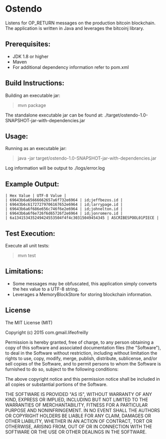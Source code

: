 Ostendo
=======
Listens for OP_RETURN messages on the production bitcoin blockchain. The application is written in Java and leverages the bitcoinj library.

Prerequisites:
-------------------------

* JDK 1.8 or higher
* Maven
* For additional dependency information refer to pom.xml

Build Instructions:
-------------------------

Building an executable jar:
> mvn package

The standalone executable jar can be found at: ./target/ostendo-1.0-SNAPSHOT-jar-with-dependencies.jar

Usage:
-------------------------

Running as an executable jar:

> java -jar target/ostendo-1.0-SNAPSHOT-jar-with-dependencies.jar

Log information will be output to ./logs/error.log

Example Output:
-------------------------

```
| Hex Value | UTF-8 Value |
| 69643b6a65666662657a6f732e6964 | id;jeffbezos.id |
| 69643b6c61727279706167652e6964 | id;larrypage.id |
| 69643b6a6f686e656c746f6e2e6964 | id;johnelton.id |
| 69643b6a6f6e726f6d65726f2e6964 | id;jonromero.id |
| 6a134153435249424553504f4f4c30315049454345 | ASCRIBESPOOL01PIECE |
```

Test Execution:
-------------------------

Execute all unit tests:
> mvn test

Limitations:
-------------------------

* Some messages may be obfuscated, this application simply converts the hex value to a UTF-8 string.
* Leverages a MemoryBlockStore for storing blockchain information.

License
-------------------------

The MIT License (MIT)

Copyright (c) 2015 com.gmail.lifeofreilly

Permission is hereby granted, free of charge, to any person obtaining a copy
of this software and associated documentation files (the "Software"), to deal
in the Software without restriction, including without limitation the rights
to use, copy, modify, merge, publish, distribute, sublicense, and/or sell
copies of the Software, and to permit persons to whom the Software is
furnished to do so, subject to the following conditions:

The above copyright notice and this permission notice shall be included in all
copies or substantial portions of the Software.

THE SOFTWARE IS PROVIDED "AS IS", WITHOUT WARRANTY OF ANY KIND, EXPRESS OR
IMPLIED, INCLUDING BUT NOT LIMITED TO THE WARRANTIES OF MERCHANTABILITY,
FITNESS FOR A PARTICULAR PURPOSE AND NONINFRINGEMENT. IN NO EVENT SHALL THE
AUTHORS OR COPYRIGHT HOLDERS BE LIABLE FOR ANY CLAIM, DAMAGES OR OTHER
LIABILITY, WHETHER IN AN ACTION OF CONTRACT, TORT OR OTHERWISE, ARISING FROM,
OUT OF OR IN CONNECTION WITH THE SOFTWARE OR THE USE OR OTHER DEALINGS IN THE
SOFTWARE.



